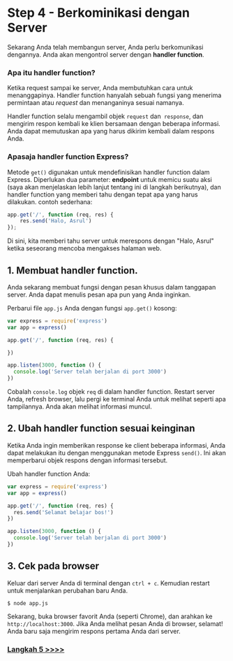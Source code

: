 # Step 4 - Berkominikasi dengan Server

Sekarang Anda telah membangun server, Anda perlu berkomunikasi dengannya. Anda akan mengontrol server dengan **handler function**.

### Apa itu handler function?

Ketika request sampai ke server, Anda membutuhkan cara untuk menanggapinya. Handler function hanyalah sebuah fungsi yang menerima permintaan atau *request* dan menanganinya sesuai namanya.

Handler function selalu mengambil objek `request` dan` response`, dan mengirim respon kembali ke klien bersamaan dengan beberapa informasi. Anda dapat memutuskan apa yang harus dikirim kembali dalam respons Anda.

### Apasaja handler function Express?

Metode `get()` digunakan untuk mendefinisikan handler function dalam Express. Diperlukan dua parameter: **endpoint** untuk memicu suatu aksi (saya akan menjelaskan lebih lanjut tentang ini di langkah berikutnya), dan handler function yang memberi tahu dengan tepat apa yang harus dilakukan. contoh sederhana:

```js
app.get('/', function (req, res) {
    res.send('Halo, Asrul')
});
```

Di sini, kita memberi tahu server untuk merespons dengan "Halo, Asrul" ketika seseorang mencoba mengakses halaman web.

## 1. Membuat handler function.

Anda sekarang membuat fungsi dengan pesan khusus dalam tanggapan server. Anda dapat menulis pesan apa pun yang Anda inginkan.

Perbarui file `app.js` Anda dengan fungsi `app.get()` kosong:

```js
var express = require('express')
var app = express()

app.get('/', function (req, res) {

})

app.listen(3000, function () {
  console.log('Server telah berjalan di port 3000')
})
```

Cobalah `console.log` objek `req` di dalam handler function. Restart server Anda, refresh browser, lalu pergi ke terminal Anda untuk melihat seperti apa tampilannya. Anda akan melihat informasi muncul.

## 2. Ubah handler function sesuai keinginan

Ketika Anda ingin memberikan response ke client beberapa informasi, Anda dapat melakukan itu dengan menggunakan metode Express `send()`. Ini akan memperbarui objek respons dengan informasi tersebut.

Ubah handler function Anda:

```js
var express = require('express')
var app = express()

app.get('/', function (req, res) {
  res.send('Selamat belajar bos!')
})

app.listen(3000, function () {
  console.log('Server telah berjalan di port 3000')
})
```

## 3. Cek pada browser

Keluar dari server Anda di terminal dengan `ctrl + c`. Kemudian restart untuk menjalankan perubahan baru Anda.

```
$ node app.js
```

Sekarang, buka browser favorit Anda (seperti Chrome), dan arahkan ke `http://localhost:3000`. Jika Anda melihat pesan Anda di browser, selamat! Anda baru saja mengirim respons pertama Anda dari server.

### [Langkah 5 >>>>](https://github.com/talkasrul/workshop-express/blob/master/learn/step_05.md)
